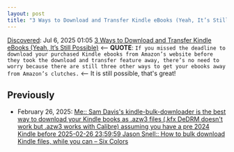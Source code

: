 ```yaml
---
layout: post
title: "3 Ways to Download and Transfer Kindle eBooks (Yeah, It’s Still Possible)"
---
```

[Discovered](http://rolandtanglao.com/2020/07/29/p1-blogthis-checkvist-list-links-to-blog/): Jul 6, 2025 01:05 [3 Ways to Download and Transfer Kindle eBooks (Yeah, It’s Still Possible)](https://blog.the-ebook-reader.com/2025/03/11/3-ways-to-download-and-transfer-kindle-ebooks-yeah-its-still-possible/) <-- **QUOTE**: `If you missed the deadline to download your purchased Kindle ebooks from Amazon’s website before they took the download and transfer feature away, there’s no need to worry because there are still three other ways to get your ebooks away from Amazon’s clutches.` <-- It is still possible, that's great!

## Previously

* February 26, 2025: [Me:: Sam Davis's kindle-bulk-downloader is the best way to download your Kindle books as .azw3 files (.kfx DeDRM doesn't work but .azw3 works with Calibre) assuming you have a pre 2024 Kindle before 2025-02-26 23:59:59 Jason Snell:: How to bulk download Kindle files, while you can – Six Colors](https://rolandtanglao.com/2025/02/26/p1708-how-to-bulk-download-kindle-files-while-you-can/)
